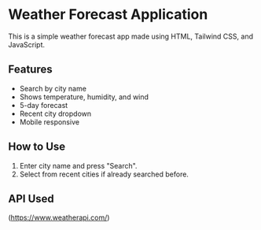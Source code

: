 # Weather Forecast Application

This is a simple weather forecast app made using HTML, Tailwind CSS, and JavaScript.

## Features

- Search by city name
- Shows temperature, humidity, and wind
- 5-day forecast
- Recent city dropdown
- Mobile responsive

## How to Use

1. Enter city name and press "Search".
2. Select from recent cities if already searched before.

## API Used

(https://www.weatherapi.com/)

